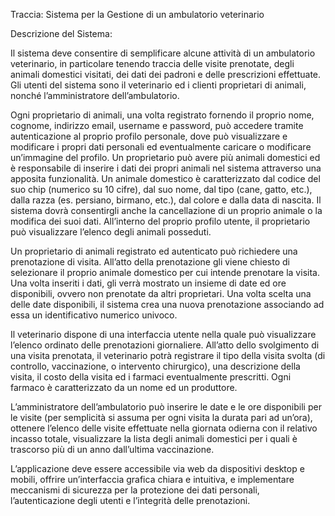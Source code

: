Traccia: Sistema per la Gestione di un ambulatorio veterinario


Descrizione del Sistema:

Il sistema deve consentire di semplificare alcune attività di un ambulatorio veterinario, in particolare tenendo traccia delle visite prenotate, degli animali domestici visitati, dei dati dei padroni e delle prescrizioni effettuate. Gli utenti del sistema sono il veterinario ed i clienti proprietari di animali, nonché l’amministratore dell’ambulatorio.

Ogni proprietario di animali, una volta registrato fornendo il proprio nome, cognome, indirizzo email, username e password, può accedere tramite autenticazione al proprio profilo personale, dove può visualizzare e modificare i propri dati personali ed eventualmente caricare o modificare un’immagine del profilo. Un proprietario può avere più animali domestici ed è responsabile di inserire i dati dei propri animali nel sistema attraverso una apposita funzionalità. Un animale domestico è caratterizzato dal codice del suo chip (numerico su 10 cifre), dal suo nome, dal tipo (cane, gatto, etc.), dalla razza (es. persiano, birmano, etc.), dal colore e dalla data di nascita. Il sistema dovrà consentirgli anche la cancellazione di un proprio animale o la modifica dei suoi dati. All’interno del proprio profilo utente, il proprietario può visualizzare l’elenco degli animali posseduti.

Un proprietario di animali registrato ed autenticato può richiedere una prenotazione di visita. All’atto della prenotazione gli viene chiesto di selezionare il proprio animale domestico per cui intende prenotare la visita. Una volta inseriti i dati, gli verrà mostrato un insieme di date ed ore disponibili, ovvero non prenotate da altri proprietari. Una volta scelta una delle date disponibili, il sistema crea una nuova prenotazione associando ad essa un identificativo numerico univoco.

Il veterinario dispone di una interfaccia utente nella quale può visualizzare l’elenco ordinato delle prenotazioni giornaliere. All’atto dello svolgimento di una visita prenotata, il veterinario potrà registrare il tipo della visita svolta (di controllo, vaccinazione, o intervento chirurgico), una descrizione della visita, il costo della visita ed i farmaci eventualmente prescritti. Ogni farmaco è caratterizzato da un nome ed un produttore.

L’amministratore dell’ambulatorio può inserire le date e le ore disponibili per le visite (per semplicità si assuma per ogni visita la durata pari ad un’ora), ottenere l’elenco delle visite effettuate nella giornata odierna con il relativo incasso totale, visualizzare la lista degli animali domestici per i quali è trascorso più di un anno dall’ultima vaccinazione.

L’applicazione deve essere accessibile via web da dispositivi desktop e mobili, offrire un’interfaccia grafica chiara e intuitiva, e implementare meccanismi di sicurezza per la protezione dei dati personali, l’autenticazione degli utenti e l’integrità delle prenotazioni.
